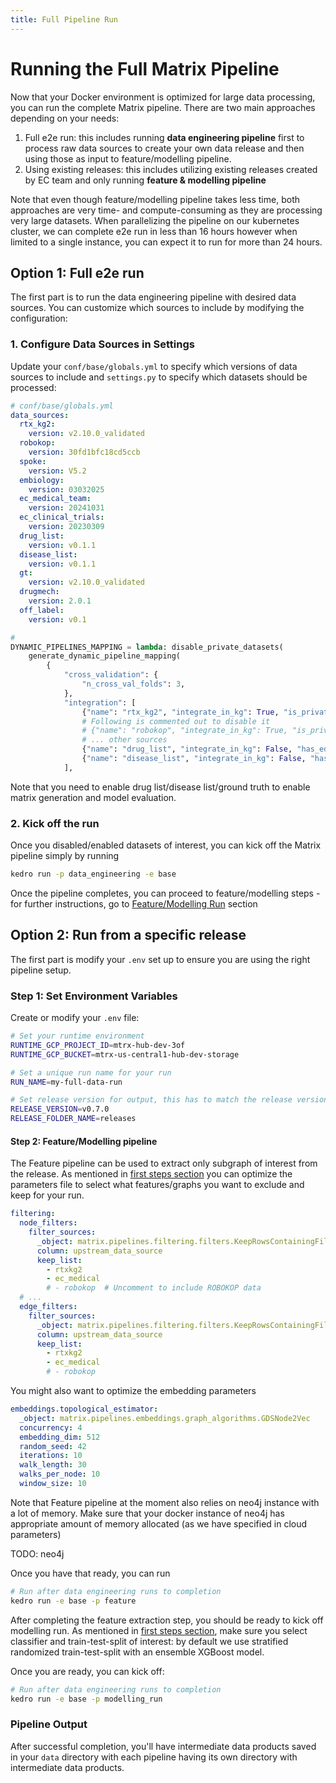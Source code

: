 ```yaml
---
title: Full Pipeline Run
---
```


# Running the Full Matrix Pipeline

Now that your Docker environment is optimized for large data processing, you can run the complete Matrix pipeline. There are two main approaches depending on your needs:

1. Full e2e run: this includes running **data engineering pipeline** first to process raw data sources to create your own data release and then using those as input to feature/modelling pipeline.
2. Using existing releases: this includes utilizing existing releases created by EC team and only running **feature & modelling pipeline**

Note that even though feature/modelling pipeline takes less time, both approaches are very time- and compute-consuming as they are processing very large datasets. When parallelizing the pipeline on our kubernetes cluster, we can complete e2e run in less than 16 hours however when limited to a single instance, you can expect it to run for more than 24 hours.

## Option 1: Full e2e run

The first part is to run the data engineering pipeline with desired data sources. You can customize which sources to include by modifying the configuration:

### 1. Configure Data Sources in Settings

Update your `conf/base/globals.yml` to specify which versions of data sources to include and `settings.py` to specify which datasets should be processed:

```yaml
# conf/base/globals.yml
data_sources:
  rtx_kg2:
    version: v2.10.0_validated
  robokop:
    version: 30fd1bfc18cd5ccb
  spoke:
    version: V5.2
  embiology:
    version: 03032025
  ec_medical_team:
    version: 20241031
  ec_clinical_trials:
    version: 20230309
  drug_list:
    version: v0.1.1
  disease_list:
    version: v0.1.1
  gt:
    version: v2.10.0_validated
  drugmech:
    version: 2.0.1
  off_label:
    version: v0.1
```

```python 
#
DYNAMIC_PIPELINES_MAPPING = lambda: disable_private_datasets(
    generate_dynamic_pipeline_mapping(
        {
            "cross_validation": {
                "n_cross_val_folds": 3,
            },
            "integration": [
                {"name": "rtx_kg2", "integrate_in_kg": True, "is_private": False},
                # Following is commented out to disable it
                # {"name": "robokop", "integrate_in_kg": True, "is_private": False},
                # ... other sources
                {"name": "drug_list", "integrate_in_kg": False, "has_edges": False},
                {"name": "disease_list", "integrate_in_kg": False, "has_edges": False},
            ],
```
Note that you need to enable drug list/disease list/ground truth to enable matrix generation and model evaluation.

### 2. Kick off the run
Once you disabled/enabled datasets of interest, you can kick off the Matrix pipeline simply by running
```bash
kedro run -p data_engineering -e base
```
Once the pipeline completes, you can proceed to feature/modelling steps - for further instructions, go to [Feature/Modelling Run](./full_data_run.md#step-2-featuremodelling-pipeline) section

## Option 2: Run from a specific release
The first part is modify your `.env` set up to ensure you are using the right pipeline setup.

### Step 1: Set Environment Variables

Create or modify your `.env` file:

```bash
# Set your runtime environment
RUNTIME_GCP_PROJECT_ID=mtrx-hub-dev-3of
RUNTIME_GCP_BUCKET=mtrx-us-central1-hub-dev-storage

# Set a unique run name for your run
RUN_NAME=my-full-data-run

# Set release version for output, this has to match the release version
RELEASE_VERSION=v0.7.0
RELEASE_FOLDER_NAME=releases
```

#### Step 2: Feature/Modelling pipeline

The Feature pipeline can be used to extract only subgraph of interest from the release. As mentioned in [first steps section](../first_steps/run_pipeline.md) you can optimize the parameters file to select what features/graphs you want to exclude and keep for your run.

```yaml
filtering:
  node_filters:
    filter_sources:
      _object: matrix.pipelines.filtering.filters.KeepRowsContainingFilter
      column: upstream_data_source
      keep_list:
        - rtxkg2
        - ec_medical
        # - robokop  # Uncomment to include ROBOKOP data
  # ...
  edge_filters:
    filter_sources:
      _object: matrix.pipelines.filtering.filters.KeepRowsContainingFilter
      column: upstream_data_source
      keep_list:
        - rtxkg2
        - ec_medical
        # - robokop

```

You might also want to optimize the embedding parameters
```yaml
embeddings.topological_estimator:
  _object: matrix.pipelines.embeddings.graph_algorithms.GDSNode2Vec 
  concurrency: 4
  embedding_dim: 512
  random_seed: 42
  iterations: 10
  walk_length: 30
  walks_per_node: 10
  window_size: 10
```


Note that Feature pipeline at the moment also relies on neo4j instance with a lot of memory. Make sure that your docker instance of neo4j has appropriate amount of memory allocated (as we have specified in cloud parameters)

TODO: neo4j 

Once you have that ready, you can run
```bash
# Run after data engineering runs to completion
kedro run -e base -p feature
```

After completing the feature extraction step, you should be ready to kick off modelling run. As mentioned in [first steps section](../first_steps/run_pipeline.md), make sure you select classifier and train-test-split of interest: by default we use stratified randomized train-test-split with an ensemble XGBoost model.

Once you are ready, you can kick off:
```bash
# Run after data engineering runs to completion
kedro run -e base -p modelling_run
```
### Pipeline Output

After successful completion, you'll have intermediate data products saved in your `data` directory with each pipeline having its own directory with intermediate data products.
